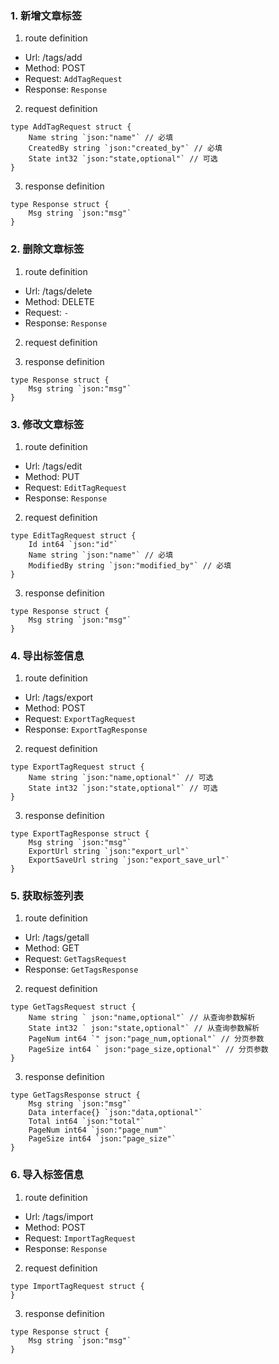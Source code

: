 ### 1. 新增文章标签

1. route definition

- Url: /tags/add
- Method: POST
- Request: `AddTagRequest`
- Response: `Response`

2. request definition



```golang
type AddTagRequest struct {
	Name string `json:"name"` // 必填
	CreatedBy string `json:"created_by"` // 必填
	State int32 `json:"state,optional"` // 可选
}
```


3. response definition



```golang
type Response struct {
	Msg string `json:"msg"`
}
```

### 2. 删除文章标签

1. route definition

- Url: /tags/delete
- Method: DELETE
- Request: `-`
- Response: `Response`

2. request definition



3. response definition



```golang
type Response struct {
	Msg string `json:"msg"`
}
```

### 3. 修改文章标签

1. route definition

- Url: /tags/edit
- Method: PUT
- Request: `EditTagRequest`
- Response: `Response`

2. request definition



```golang
type EditTagRequest struct {
	Id int64 `json:"id"`
	Name string `json:"name"` // 必填
	ModifiedBy string `json:"modified_by"` // 必填
}
```


3. response definition



```golang
type Response struct {
	Msg string `json:"msg"`
}
```

### 4. 导出标签信息

1. route definition

- Url: /tags/export
- Method: POST
- Request: `ExportTagRequest`
- Response: `ExportTagResponse`

2. request definition



```golang
type ExportTagRequest struct {
	Name string `json:"name,optional"` // 可选
	State int32 `json:"state,optional"` // 可选
}
```


3. response definition



```golang
type ExportTagResponse struct {
	Msg string `json:"msg"`
	ExportUrl string `json:"export_url"`
	ExportSaveUrl string `json:"export_save_url"`
}
```

### 5. 获取标签列表

1. route definition

- Url: /tags/getall
- Method: GET
- Request: `GetTagsRequest`
- Response: `GetTagsResponse`

2. request definition



```golang
type GetTagsRequest struct {
	Name string ` json:"name,optional"` // 从查询参数解析
	State int32 ` json:"state,optional"` // 从查询参数解析
	PageNum int64 `" json:"page_num,optional"` // 分页参数
	PageSize int64 ` json:"page_size,optional"` // 分页参数
}
```


3. response definition



```golang
type GetTagsResponse struct {
	Msg string `json:"msg"`
	Data interface{} `json:"data,optional"`
	Total int64 `json:"total"`
	PageNum int64 `json:"page_num"`
	PageSize int64 `json:"page_size"`
}
```

### 6. 导入标签信息

1. route definition

- Url: /tags/import
- Method: POST
- Request: `ImportTagRequest`
- Response: `Response`

2. request definition



```golang
type ImportTagRequest struct {
}
```


3. response definition



```golang
type Response struct {
	Msg string `json:"msg"`
}
```

